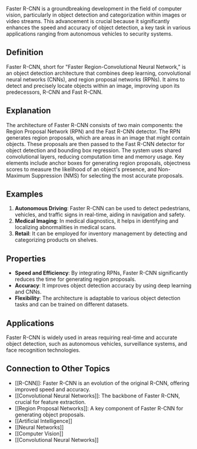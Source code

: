 Faster R-CNN is a groundbreaking development in the field of computer vision, particularly in object detection and categorization within images or video streams. This advancement is crucial because it significantly enhances the speed and accuracy of object detection, a key task in various applications ranging from autonomous vehicles to security systems.

## Definition

Faster R-CNN, short for "Faster Region-Convolutional Neural Network," is an object detection architecture that combines deep learning, convolutional neural networks (CNNs), and region proposal networks (RPNs). It aims to detect and precisely locate objects within an image, improving upon its predecessors, R-CNN and Fast R-CNN.

## Explanation

The architecture of Faster R-CNN consists of two main components: the Region Proposal Network (RPN) and the Fast R-CNN detector. The RPN generates region proposals, which are areas in an image that might contain objects. These proposals are then passed to the Fast R-CNN detector for object detection and bounding box regression. The system uses shared convolutional layers, reducing computation time and memory usage. Key elements include anchor boxes for generating region proposals, objectness scores to measure the likelihood of an object's presence, and Non-Maximum Suppression (NMS) for selecting the most accurate proposals.

## Examples

1. **Autonomous Driving**: Faster R-CNN can be used to detect pedestrians, vehicles, and traffic signs in real-time, aiding in navigation and safety.
2. **Medical Imaging**: In medical diagnostics, it helps in identifying and localizing abnormalities in medical scans.
3. **Retail**: It can be employed for inventory management by detecting and categorizing products on shelves.

## Properties

- **Speed and Efficiency**: By integrating RPNs, Faster R-CNN significantly reduces the time for generating region proposals.
- **Accuracy**: It improves object detection accuracy by using deep learning and CNNs.
- **Flexibility**: The architecture is adaptable to various object detection tasks and can be trained on different datasets.

## Applications

Faster R-CNN is widely used in areas requiring real-time and accurate object detection, such as autonomous vehicles, surveillance systems, and face recognition technologies.

## Connection to Other Topics

- [[R-CNN]]: Faster R-CNN is an evolution of the original R-CNN, offering improved speed and accuracy.
- [[Convolutional Neural Networks]]: The backbone of Faster R-CNN, crucial for feature extraction.
- [[Region Proposal Networks]]: A key component of Faster R-CNN for generating object proposals.
-  [[Artificial Intelligence]]
- [[Neural Networks]]
- [[Computer Vision]]
- [[Convolutional Neural Networks]] 